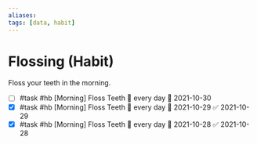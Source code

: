 ```yaml
---
aliases: 
tags: [data, habit]
---
```

# Flossing (Habit)
Floss your teeth in the morning.

- [ ] #task #hb [Morning] Floss Teeth 🔁 every day 📅 2021-10-30
- [x] #task #hb [Morning] Floss Teeth 🔁 every day 📅 2021-10-29 ✅ 2021-10-29
- [x] #task #hb [Morning] Floss Teeth 🔁 every day 📅 2021-10-28 ✅ 2021-10-28